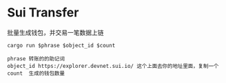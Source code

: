 # Sui Transfer

批量生成钱包，并交易一笔数据上链


```
cargo run $phrase $object_id $count

phrase 转账的的助记词
object_id https://explorer.devnet.sui.io/ 这个上面去你的地址里面，复制一个
count  生成的钱包数量
```

